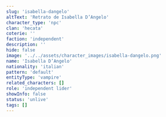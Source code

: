 ```yaml
---
slug: 'isabella-dangelo'
altText: 'Retrato de Isabella D’Angelo'
character_type: 'npc'
clan: 'hecata'
coterie: ''
faction: 'independent'
description: ''
hide: false
image: '../../assets/character_images/isabella-dangelo.png'
name: 'Isabella D’Angelo'
nationality: 'italian'
pattern: 'default'
entityType: 'vampire'
related_characters: []
role: 'independent lider'
showInfo: false
status: 'unlive'
tags: []
---
```

